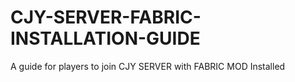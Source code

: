 # CJY-SERVER-FABRIC-INSTALLATION-GUIDE
A guide for players to join CJY SERVER with FABRIC MOD Installed
